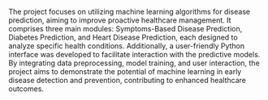 The project focuses on utilizing machine learning algorithms for disease prediction, aiming to improve proactive healthcare management. It comprises three main modules: Symptoms-Based Disease Prediction, Diabetes Prediction, and Heart Disease Prediction, each designed to analyze specific health conditions. Additionally, a user-friendly Python interface was developed to facilitate interaction with the predictive models. By integrating data preprocessing, model training, and user interaction, the project aims to demonstrate the potential of machine learning in early disease detection and prevention, contributing to enhanced healthcare outcomes.
